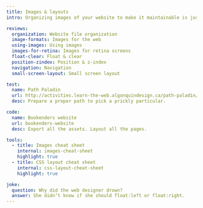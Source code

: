 ```yaml
---
title: Images & layouts
intro: Organizing images of your website to make it maintainable is just as important as using the many layout tools available to design websites.

reviews:
  organization: Website file organization
  image-formats: Images for the web
  using-images: Using images
  images-for-retina: Images for retina screens
  float-clear: Float & clear
  position-zindex: Position & z-index
  navigation: Navigation
  small-screen-layout: Small screen layout

test:
  name: Path Paladin
  url: http://activities.learn-the-web.algonquindesign.ca/path-paladin/
  desc: Prepare a proper path to pick a prickly particular.

code:
  name: Bookenders website
  url: bookenders-website
  desc: Export all the assets. Layout all the pages.

tools:
  - title: Images cheat sheet
    internal: images-cheat-sheet
    highlight: true
  - title: CSS layout cheat sheet
    internal: css-layout-cheat-sheet
    highlight: true

joke:
  question: Why did the web designer drown?
  answer: She didn’t know if she should float:left or float:right.
---
```

